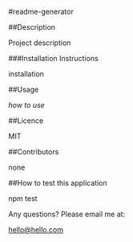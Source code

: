 #readme-generator
  
##Description
  
Project description
  
###Installation Instructions 
  
installation
  
##Usage
  
*how to use*
  

  

  
##Licence
  
MIT
  

  

  
##Contributors
  
none
  

  
##How to test this application
  
npm test
  

  

  
 Any questions? Please email me at:
  
 hello@hello.com
  
  
  